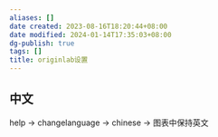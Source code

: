 ```yaml
---
aliases: []
date created: 2023-08-16T18:20:44+08:00
date modified: 2024-01-14T17:35:03+08:00
dg-publish: true
tags: []
title: originlab设置
---
```


## 中文
help -> changelanguage -> chinese -> 图表中保持英文